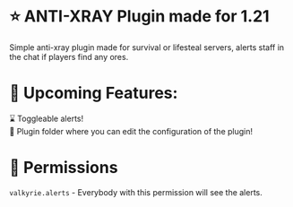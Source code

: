 # ⭐ ANTI-XRAY Plugin made for 1.21

Simple anti-xray plugin made for survival or lifesteal servers, alerts staff in the chat if players find any ores.

# 🌴 Upcoming Features:
⌛ Toggleable alerts!  
🚀 Plugin folder where you can edit the configuration of the plugin!

# 📌 Permissions
`valkyrie.alerts` - Everybody with this permission will see the alerts.

